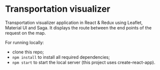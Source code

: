 # Transportation visualizer
Transportation visualizer application in React & Redux using Leaflet, Material UI and Saga.
It displays the route between the end points of the request on the map.

For running locally:

- clone this repo;
- `npm install` to install all required dependencies;
- `npm start` to start the local server (this project uses create-react-app).
